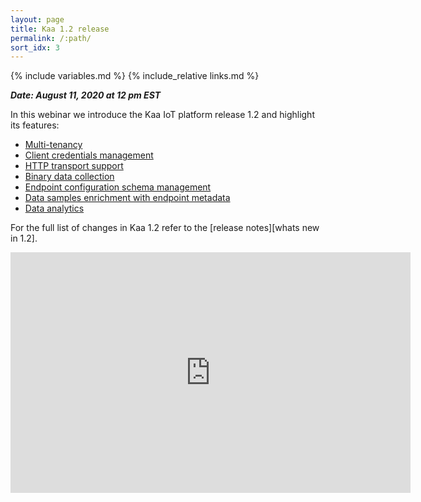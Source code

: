 ```yaml
---
layout: page
title: Kaa 1.2 release
permalink: /:path/
sort_idx: 3
---
```


{% include variables.md %}
{% include_relative links.md %}


***Date: August 11, 2020 at 12 pm EST***


In this webinar we introduce the Kaa IoT platform release 1.2 and highlight its features:

* [Multi-tenancy]({{whats_new_url}}#multi-tenancy)
* [Client credentials management]({{whats_new_url}}#client-credentials-management)
* [HTTP transport support]({{whats_new_url}}#http-transport-support)
* [Binary data collection]({{whats_new_url}}#binary-data-collection)
* [Endpoint configuration schema management]({{whats_new_url}}#endpoint-configuration-schema-management)
* [Data samples enrichment with endpoint metadata]({{whats_new_url}}#data-samples-enrichment-with-endpoint-metadata)
* [Data analytics]({{whats_new_url}}#data-analytics)

For the full list of changes in Kaa 1.2 refer to the [release notes][whats new in 1.2].


<div align="center">
  <iframe width="640" height="385" src="https://www.youtube.com/embed/Vqz840uNvDk" frameborder="0"
    allow="accelerometer; autoplay; encrypted-media; gyroscope; picture-in-picture" allowfullscreen></iframe>
</div>
